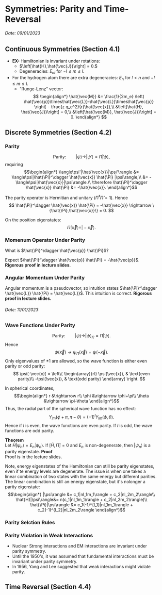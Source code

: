 # Symmetries: Parity and Time-Reversal
###### Date: 09/01/2023

## Continuous Symmetries (Section 4.1)

  * **EX:** Hamiltonian is invariant under rotations:
    * $\left[\hat{H},\hat{\vec{J}}\right] = 0.$
    * Degeneracies: $E_{nl}$ for $-l \leq m \leq l$.
  * For the hydrogen atom there are extra degeneracies: $E_n$ for $l<n$ and $-l \leq m \leq l$.
    * "Runge-Lenz" vector:
$$
\begin{align*}
	\hat{\vec{M}} &= \frac{1}{2m_e} \left( \hat{\vec{p}}\times\hat{\vec{L}}-\hat{\vec{L}}\times\hat{\vec{p}} \right) - \frac{z q_e^2}{r}\hat{\vec{x}},\\
	&\left[\hat{H}, \hat{\vec{J}}\right] = 0,\\
	&\left[\hat{\vec{M}}, \hat{\vec{J}}\right] = 0.
\end{align*}
$$

## Discrete Symmetries (Section 4.2)
### Parity
$$
\text{Parity:}\qquad |\psi\rangle \rightarrow |\psi'\rangle = \hat{\Pi} |\psi\rangle,
$$
requiring
$$\begin{align*}
\langle\psi'|\hat{\vec{x}}|\psi'\rangle &= \langle\psi|\hat{\Pi}^\dagger \hat{\vec{x}} \hat{\Pi} |\psi\rangle,\\
&= -\langle\psi|\hat{\vec{x}}|\psi\rangle.\\
\therefore
\hat{\Pi}^\dagger \hat{\vec{x}} \hat{\Pi} &= -\hat{\vec{x}}.
\end{align*}$$

The parity operator is Hermitian and unitary ($\hat{\Pi}^\dagger\hat{\Pi} = 1$).
Hence
$$
\hat{\Pi}^\dagger \hat{\vec{x}} \hat{\Pi} = -\hat{\vec{x}} \rightarrow \{\hat{\Pi},\hat{\vec{x}}\} = 0.
$$

On the position eigenstates:
$$
	\hat{\Pi}|\vec{x}\rangle = |-\vec{x}\rangle.
$$

### Momenum Operator Under Parity
What is $\hat{\Pi}^\dagger \hat{\vec{p}} \hat{\Pi}$?

Expect $\hat{\Pi}^\dagger \hat{\vec{p}} \hat{\Pi} = -\hat{\vec{p}}$.
**Rigorous proof in lecture slides.**

### Angular Momentum Under Parity
Angular momentum is a pseudovector, so intuition states $\hat{\Pi}^\dagger \hat{\vec{L}} \hat{\Pi} = \hat{\vec{L}}$.
This intuition is correct.
**Rigorous proof in lecture slides.**

###### Date: 11/01/2023
### Wave Functions Under Parity
$$
\text{Parity:}\qquad |\psi\rangle \rightarrow |\psi\rangle_\Pi = \hat{\Pi} |\psi\rangle.
$$
Hence
$$
\psi(\vec{x}) \rightarrow \psi_\Pi(\vec{x}) = \psi(-\vec{x}).
$$
Only eigenvalues of $\pm 1$ are allowed, so the wave function is either even parity or odd parity:
$$
\psi(-\vec{x}) = \left\{
	\begin{array}{rl}
		\psi(\vec{x}), & \text{even parity}\\
		-\psi(\vec{x}), & \text{odd parity}
	\end{array}
\right.
$$

In spherical coordinates,
$$\begin{align*}
	r &\rightarrow r\\
	\phi &\rightarrow \phi+\pi\\
	\theta &\rightarrow \pi-\theta
\end{align*}$$
Thus, the radial part of the spherical wave function has no effect:
$$
	Y_{lm}(\phi+\pi,\pi-\theta) = (-1)^l Y_{lm}(\phi,\theta).
$$
Hence if $l$ is even, the wave functions are even parity.
If $l$ is odd, the wave functions are odd parity.

**Theorem**  
Let $\hat{H}|\psi_n\rangle = E_n|\psi_n\rangle$.
If $[\hat{H},\hat{\Pi}] = 0$ and $E_n$ is non-degenerate, then $|\psi_n\rangle$ is a parity eigenstate.
**Proof**  
Proof is in the lecture slides.

Note, energy eigenstates of the Hamiltonian can still be parity eigenstates, even if te energy levels are degenerate.
The issue is when one takes a linear combination of two states with the same energy but different parities.
The linear combination is still an energy eigenstate, but it's nolonger a parity eigenstate:
$$\begin{align*}
|\psi\rangle &= c_1|nl_1m_1\rangle + c_2|nl_2m_2\rangle\\
\hat{H}|\psi\rangle&= n(c_1|nl_1m_1\rangle + c_2|nl_2m_2\rangle)\\
\hat{\Pi}|\psi\rangle &= c_1(-1)^{l_1}|nl_1m_1\rangle + c_2(-1)^{l_2}|nl_2m_2\rangle
\end{align*}$$

### Parity Selction Rules
### Parity Violation in Weak Interactions
* Nuclear Strong interactions and EM interactions are invariant under parity symmetry.
* Until the 1950's, it was assumed that fundamental interactions must be invariant under parity symmetry.
* In 1956, Yang and Lee suggested that weak interactions might violate parity.

## Time Reversal (Section 4.4)

